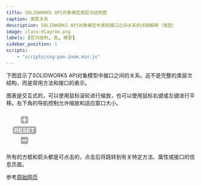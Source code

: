 ```yaml
---
title: SOLIDWORKS API对象模型类层次结构图
caption: 类图关系
description: SOLIDWORKS API对象模型中类和接口之间关系的详细解释（类图）
image: class-diagram.png
labels: [层次结构, 类, 模型]
sidebar_position: 1
scripts:
    - "scripts/svg-pan-zoom.min.js"
---
```

下图显示了SOLIDWORKS API对象模型中接口之间的关系。这不是完整的类层次结构，而是常用方法和接口的表示。

图表是交互式的，可以使用鼠标滚轮进行缩放，也可以使用鼠标右键或左键进行平移。右下角的导航控制允许缩放和适应窗口大小。

![控制框](control-box.png)

所有的方框和箭头都是可点击的，点击后将跳转到有关特定方法、属性或接口的信息页面。

参考[原始网页](https://www.codestack.net/solidworks-api/getting-started/api-object-model/class-diagram/)